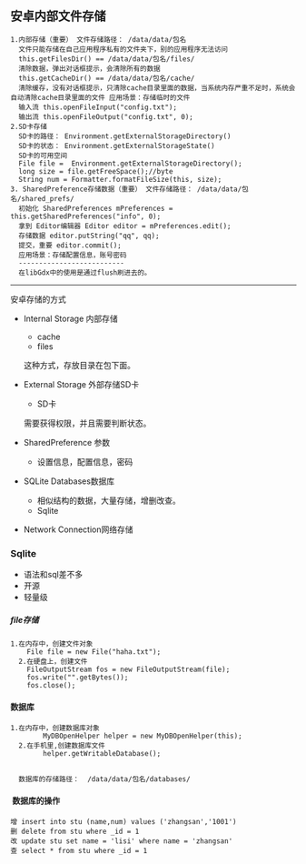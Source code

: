 ## 安卓内部文件存储

```
1.内部存储（重要） 文件存储路径： /data/data/包名
  文件只能存储在自己应用程序私有的文件夹下，别的应用程序无法访问
  this.getFilesDir() == /data/data/包名/files/
  清除数据，弹出对话框提示，会清除所有的数据
  this.getCacheDir() == /data/data/包名/cache/
  清除缓存，没有对话框提示，只清除cache目录里面的数据，当系统内存严重不足时，系统会自动清除cache目录里面的文件 应用场景：存储临时的文件
  输入流 this.openFileInput("config.txt");
  输出流 this.openFileOutput("config.txt", 0);
2.SD卡存储
  SD卡的路径： Environment.getExternalStorageDirectory()
  SD卡的状态： Environment.getExternalStorageState()
  SD卡的可用空间
  File file =  Environment.getExternalStorageDirectory();
  long size = file.getFreeSpace();//byte  
  String num = Formatter.formatFileSize(this, size);
3. SharedPreference存储数据（重要） 文件存储路径： /data/data/包名/shared_prefs/
  初始化 SharedPreferences mPreferences = this.getSharedPreferences("info", 0);
  拿到 Editor编辑器 Editor editor = mPreferences.edit();
  存储数据 editor.putString("qq", qq);
  提交，重要 editor.commit();
  应用场景：存储配置信息，账号密码
  --------------------------
  在libGdx中的使用是通过flush刷进去的。
```

----

安卓存储的方式

- Internal Storage 内部存储

  - cache
  - files

  这种方式，存放目录在包下面。

- External Storage 外部存储SD卡

  - SD卡

  需要获得权限，并且需要判断状态。

- SharedPreference 参数

  - 设置信息，配置信息，密码

- SQLite Databases数据库

  - 相似结构的数据，大量存储，增删改查。
  - Sqlite

- Network Connection网络存储



### Sqlite

- 语法和sql差不多
- 开源
- 轻量级

##### file存储

```
1.在内存中，创建文件对象
  	File file = new File("haha.txt");
  2.在硬盘上，创建文件
  	FileOutputStream fos = new FileOutputStream(file);
  	fos.write("".getBytes());
  	fos.close();
```

#### 数据库

```
1.在内存中，创建数据库对象
 		MyDBOpenHelper helper = new MyDBOpenHelper(this);
  2.在手机里,创建数据库文件
  		helper.getWritableDatabase();

  
  数据库的存储路径：  /data/data/包名/databases/
```

####  数据库的操作 

```
增 insert into stu (name,num) values ('zhangsan','1001')
删 delete from stu where _id = 1
改 update stu set name = 'lisi' where name = 'zhangsan'
查 select * from stu where _id = 1
```

